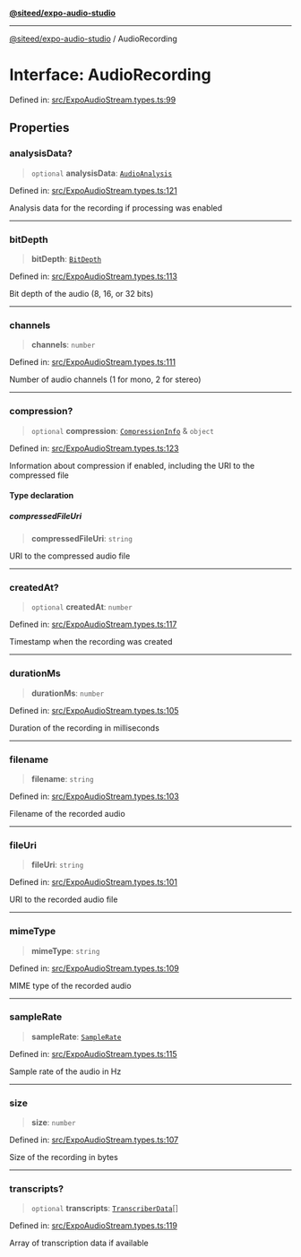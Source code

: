 [**@siteed/expo-audio-studio**](../README.md)

***

[@siteed/expo-audio-studio](../README.md) / AudioRecording

# Interface: AudioRecording

Defined in: [src/ExpoAudioStream.types.ts:99](https://github.com/deeeed/expo-audio-stream/blob/e90b868a404df260dd0a517e22d7898d08118617/packages/expo-audio-studio/src/ExpoAudioStream.types.ts#L99)

## Properties

### analysisData?

> `optional` **analysisData**: [`AudioAnalysis`](AudioAnalysis.md)

Defined in: [src/ExpoAudioStream.types.ts:121](https://github.com/deeeed/expo-audio-stream/blob/e90b868a404df260dd0a517e22d7898d08118617/packages/expo-audio-studio/src/ExpoAudioStream.types.ts#L121)

Analysis data for the recording if processing was enabled

***

### bitDepth

> **bitDepth**: [`BitDepth`](../type-aliases/BitDepth.md)

Defined in: [src/ExpoAudioStream.types.ts:113](https://github.com/deeeed/expo-audio-stream/blob/e90b868a404df260dd0a517e22d7898d08118617/packages/expo-audio-studio/src/ExpoAudioStream.types.ts#L113)

Bit depth of the audio (8, 16, or 32 bits)

***

### channels

> **channels**: `number`

Defined in: [src/ExpoAudioStream.types.ts:111](https://github.com/deeeed/expo-audio-stream/blob/e90b868a404df260dd0a517e22d7898d08118617/packages/expo-audio-studio/src/ExpoAudioStream.types.ts#L111)

Number of audio channels (1 for mono, 2 for stereo)

***

### compression?

> `optional` **compression**: [`CompressionInfo`](CompressionInfo.md) & `object`

Defined in: [src/ExpoAudioStream.types.ts:123](https://github.com/deeeed/expo-audio-stream/blob/e90b868a404df260dd0a517e22d7898d08118617/packages/expo-audio-studio/src/ExpoAudioStream.types.ts#L123)

Information about compression if enabled, including the URI to the compressed file

#### Type declaration

##### compressedFileUri

> **compressedFileUri**: `string`

URI to the compressed audio file

***

### createdAt?

> `optional` **createdAt**: `number`

Defined in: [src/ExpoAudioStream.types.ts:117](https://github.com/deeeed/expo-audio-stream/blob/e90b868a404df260dd0a517e22d7898d08118617/packages/expo-audio-studio/src/ExpoAudioStream.types.ts#L117)

Timestamp when the recording was created

***

### durationMs

> **durationMs**: `number`

Defined in: [src/ExpoAudioStream.types.ts:105](https://github.com/deeeed/expo-audio-stream/blob/e90b868a404df260dd0a517e22d7898d08118617/packages/expo-audio-studio/src/ExpoAudioStream.types.ts#L105)

Duration of the recording in milliseconds

***

### filename

> **filename**: `string`

Defined in: [src/ExpoAudioStream.types.ts:103](https://github.com/deeeed/expo-audio-stream/blob/e90b868a404df260dd0a517e22d7898d08118617/packages/expo-audio-studio/src/ExpoAudioStream.types.ts#L103)

Filename of the recorded audio

***

### fileUri

> **fileUri**: `string`

Defined in: [src/ExpoAudioStream.types.ts:101](https://github.com/deeeed/expo-audio-stream/blob/e90b868a404df260dd0a517e22d7898d08118617/packages/expo-audio-studio/src/ExpoAudioStream.types.ts#L101)

URI to the recorded audio file

***

### mimeType

> **mimeType**: `string`

Defined in: [src/ExpoAudioStream.types.ts:109](https://github.com/deeeed/expo-audio-stream/blob/e90b868a404df260dd0a517e22d7898d08118617/packages/expo-audio-studio/src/ExpoAudioStream.types.ts#L109)

MIME type of the recorded audio

***

### sampleRate

> **sampleRate**: [`SampleRate`](../type-aliases/SampleRate.md)

Defined in: [src/ExpoAudioStream.types.ts:115](https://github.com/deeeed/expo-audio-stream/blob/e90b868a404df260dd0a517e22d7898d08118617/packages/expo-audio-studio/src/ExpoAudioStream.types.ts#L115)

Sample rate of the audio in Hz

***

### size

> **size**: `number`

Defined in: [src/ExpoAudioStream.types.ts:107](https://github.com/deeeed/expo-audio-stream/blob/e90b868a404df260dd0a517e22d7898d08118617/packages/expo-audio-studio/src/ExpoAudioStream.types.ts#L107)

Size of the recording in bytes

***

### transcripts?

> `optional` **transcripts**: [`TranscriberData`](TranscriberData.md)[]

Defined in: [src/ExpoAudioStream.types.ts:119](https://github.com/deeeed/expo-audio-stream/blob/e90b868a404df260dd0a517e22d7898d08118617/packages/expo-audio-studio/src/ExpoAudioStream.types.ts#L119)

Array of transcription data if available
